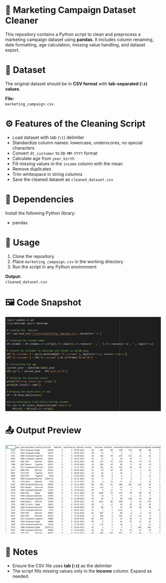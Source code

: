 # 🧹 Marketing Campaign Dataset Cleaner

This repository contains a Python script to clean and preprocess a marketing campaign dataset using **pandas**. It includes column renaming, date formatting, age calculation, missing value handling, and dataset export.

# 📂 Dataset

The original dataset should be in **CSV format** with **tab-separated (`\t`) values**.

**File:**  
`marketing_campaign.csv`

# ⚙️ Features of the Cleaning Script

- Load dataset with tab (`\t`) delimiter  
- Standardize column names: lowercase, underscores, no special characters  
- Convert `dt_customer` to `DD-MM-YYYY` format  
- Calculate age from `year_birth`  
- Fill missing values in the `income` column with the mean  
- Remove duplicates  
- Trim whitespace in string columns  
- Save the cleaned dataset as `cleaned_dataset.csv`

# 🧪 Dependencies

Install the following Python library:

- pandas

# 🚀 Usage

1. Clone the repository  
2. Place `marketing_campaign.csv` in the working directory  
3. Run the script in any Python environment  

**Output:**  
`cleaned_dataset.csv`

# 🖼️ Code Snapshot

![Code Screenshot](images/code_snap%20(1).png)

# 📤 Output Preview

![Output Screenshot](images/code_snap%20(2).png)

# 📌 Notes

- Ensure the CSV file uses **tab (`\t`)** as the delimiter  
- The script fills missing values only in the **income** column. Expand as needed.
